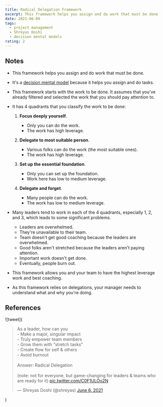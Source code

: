 ```yaml
---
title: Radical Delegation Framework
excerpt: This framework helps you assign and do work that must be done.
date: 2021-06-09
tags:
  - project management
  - Shreyas Doshi
  - decision mental models
rating: 2
---
```


## Notes

- This framework helps you assign and do work that must be done.

- It's a [decision mental model](/zettelkasten/decision-mental-models) because it helps you assign and do tasks.

- This framework starts with the work to be done. It assumes that you've already filtered and selected the work that you should pay attention to.

- It has 4 quadrants that you classify the work to be done:

  1. **Focus deeply yourself**.

     - Only you can do the work.
     - The work has high leverage.

  2. **Delegate to most suitable person**.

     - Various folks can do the work (the most suitable ones).
     - The work has high leverage.

  3. **Set up the essential foundation**.

     - Only you can set up the foundation.
     - Work here has low to medium leverage.

  4. **Delegate and forget**.

     - Many people can do the work.
     - The work has low to medium leverage.

- Many leaders tend to work in each of the 4 quadrants, especially 1, 2, and 3, which leads to some significant problems.

  - Leaders are overwhelmed.
  - They're unavailable to their team.
  - Team doesn't get good coaching because the leaders are overwhelmed.
  - Good folks aren't stretched because the leaders aren't paying attention.
  - Important work doesn't get done.
  - Eventually, people burn out.

- This framework allows you and your team to have the highest leverage work and best coaching.

- As this framework relies on delegations, your manager needs to understand what and why you're doing.

## References

![tweet](<blockquote class="twitter-tweet"><p lang="en" dir="ltr">As a leader, how can you<br>- Make a major, singular impact<br>- Truly empower team members<br>- Grow them with “stretch tasks”<br>- Create flow for self &amp; others<br>- Avoid burnout<br><br>Answer: Radical Delegation<br><br>(note: not for everyone, but game-changing for leaders &amp; teams who are ready for it) <a href="https://t.co/C0F1ULOo2N">pic.twitter.com/C0F1ULOo2N</a></p>&mdash; Shreyas Doshi (@shreyas) <a href="https://twitter.com/shreyas/status/1401598910792011776?ref_src=twsrc%5Etfw">June 6, 2021</a></blockquote> <script async src="https://platform.twitter.com/widgets.js" charset="utf-8"></script>)

